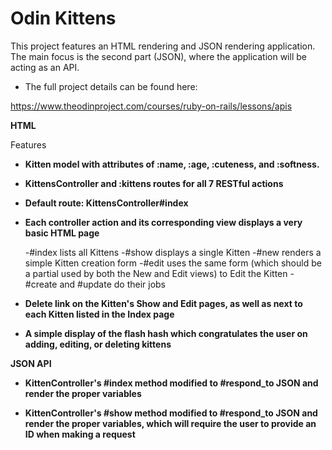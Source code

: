 <h1>Odin Kittens</h1>

This project features an HTML rendering and JSON rendering application. The main focus is the second part (JSON), where the application will be acting as an API.

- The full project details can be found here:

https://www.theodinproject.com/courses/ruby-on-rails/lessons/apis

**HTML**

Features

- **Kitten model with attributes of :name, :age, :cuteness, and :softness.**

- **KittensController and :kittens routes for all 7 RESTful actions**

- **Default route: KittensController#index**

- **Each controller action and its corresponding view displays a very basic HTML page** 

	-#index lists all Kittens
	-#show displays a single Kitten
	-#new renders a simple Kitten creation form
	-#edit uses the same form (which should be a partial used by both the New and Edit views) to Edit the Kitten
	-#create and #update do their jobs

- **Delete link on the Kitten's Show and Edit pages, as well as next to each Kitten listed in the Index page**

- **A simple display of the flash hash which congratulates the user on adding, editing, or deleting kittens**

**JSON API**

- **KittenController's #index method modified to #respond_to JSON and render the proper variables**

- **KittenController's #show method modified to #respond_to JSON and render the proper variables, which will require the user to provide an ID when making a request**
